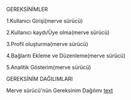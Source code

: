 GEREKSİNİMLER

1.Kullanıcı Girişi(merve sürücü)

2.Kullanıcı kaydı/Üye olma(merve sürücü)

3.Profil oluşturma(merve sürücü)

4.Bağlantı Ekleme ve Düzenleme(merve sürücü)

5.Analitik Gösterim(merve sürücü)

GEREKSİNİM DAĞILIMLARI

Merve sürücü'nün Gereksinim Dağılımı
[text](<Merve -Sürücü-Gereksinimler.md>)






